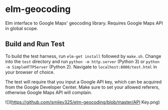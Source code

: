 elm-geocoding
=============

Elm interface to Google Maps' geocoding library.
Requires Google Maps API in global scope.

Build and Run Test
------------------

To build the test harness, run `elm-get install` followed by `make.sh`. Change into the `test` directory and run `python -m http.server` (Python 3) or `python -m SimpleHTTPServer` (Python 2). Navigate to `localhost:8000/test.html` in your browser of choice.

The test will require that you input a Google API key, which can be acquired from the Google Developer Center. Make sure to set your allowed referers, otherwise Google Maps API will complain.

![](https://github.com/smiley325/elm-geocoding/blob/master/API Key.png)